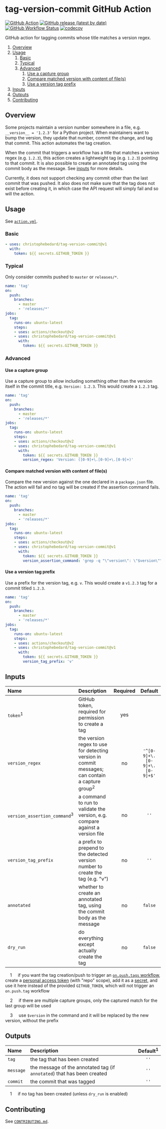 # tag-version-commit GitHub Action

[![GitHub Action](https://img.shields.io/badge/action-tag--version--commit-blue?logo=github)](https://github.com/marketplace/actions/tag-version-commit)
[![GitHub release (latest by date)](https://img.shields.io/github/v/release/christophebedard/tag-version-commit?color=blue)](https://github.com/christophebedard/tag-version-commit/releases)
[![GitHub Workflow Status](https://github.com/christophebedard/tag-version-commit/workflows/test/badge.svg?branch=master)](https://github.com/christophebedard/tag-version-commit/actions)
[![codecov](https://codecov.io/gh/christophebedard/tag-version-commit/branch/master/graph/badge.svg)](https://codecov.io/gh/christophebedard/tag-version-commit)

GitHub action for tagging commits whose title matches a version regex.

1. [Overview](#Overview)
1. [Usage](#Usage)
   1. [Basic](#Basic)
   1. [Typical](#Typical)
   1. [Advanced](#Advanced)
      1. [Use a capture group](#Use-a-capture-group)
      1. [Compare matched version with content of file(s)](#Compare-matched-version-with-content-of-files)
      1. [Use a version tag prefix](#Use-a-version-tag-prefix)
1. [Inputs](#Inputs)
1. [Outputs](#Outputs)
1. [Contributing](#Contributing)

## Overview

Some projects maintain a version number somewhere in a file, e.g. `__version__ = '1.2.3'` for a Python project.
When maintainers want to bump the version, they update that number, commit the change, and tag that commit.
This action automates the tag creation.

When the commit that triggers a workflow has a title that matches a version regex (e.g. `1.2.3`), this action creates a lightweight tag (e.g. `1.2.3`) pointing to that commit.
It is also possible to create an annotated tag using the commit body as the message.
See [inputs](#inputs) for more details.

Currently, it does not support checking any commit other than the last commit that was pushed.
It also does not make sure that the tag does not exist before creating it, in which case the API request will simply fail and so will the action.

## Usage

See [`action.yml`](./action.yml).

### Basic

```yaml
- uses: christophebedard/tag-version-commit@v1
  with:
    token: ${{ secrets.GITHUB_TOKEN }}
```

### Typical

Only consider commits pushed to `master` or `releases/*`.

```yaml
name: 'tag'
on:
  push:
    branches:
      - master
      - 'releases/*'
jobs:
  tag:
    runs-on: ubuntu-latest
    steps:
    - uses: actions/checkout@v2
    - uses: christophebedard/tag-version-commit@v1
      with:
        token: ${{ secrets.GITHUB_TOKEN }}
```

### Advanced

#### Use a capture group

Use a capture group to allow including something other than the version itself in the commit title, e.g. `Version: 1.2.3`.
This would create a `1.2.3` tag.

```yaml
name: 'tag'
on:
  push:
    branches:
      - master
      - 'releases/*'
jobs:
  tag:
    runs-on: ubuntu-latest
    steps:
    - uses: actions/checkout@v2
    - uses: christophebedard/tag-version-commit@v1
      with:
        token: ${{ secrets.GITHUB_TOKEN }}
        version_regex: 'Version: ([0-9]+\.[0-9]+\.[0-9]+)'
```

#### Compare matched version with content of file(s)

Compare the new version against the one declared in a `package.json` file.
The action will fail and no tag will be created if the assertion command fails.

```yaml
name: 'tag'
on:
  push:
    branches:
      - master
      - 'releases/*'
jobs:
  tag:
    runs-on: ubuntu-latest
    steps:
    - uses: actions/checkout@v2
    - uses: christophebedard/tag-version-commit@v1
      with:
        token: ${{ secrets.GITHUB_TOKEN }}
        version_assertion_command: 'grep -q "\"version\": \"$version\"" package.json'
```

#### Use a version tag prefix

Use a prefix for the version tag, e.g. `v`.
This would create a `v1.2.3` tag for a commit titled `1.2.3`.

```yaml
name: 'tag'
on:
  push:
    branches:
      - master
      - 'releases/*'
jobs:
  tag:
    runs-on: ubuntu-latest
    steps:
    - uses: actions/checkout@v2
    - uses: christophebedard/tag-version-commit@v1
      with:
        token: ${{ secrets.GITHUB_TOKEN }}
        version_tag_prefix: 'v'
```

## Inputs

|Name|Description|Required|Default|
|:---|:----------|:------:|:-----:|
|`token`<sup>1</sup>|GitHub token, required for permission to create a tag|yes||
|`version_regex`|the version regex to use for detecting version in commit messages; can contain a capture group<sup>2</sup>|no|`'^[0-9]+\.[0-9]+\.[0-9]+$'`|
|`version_assertion_command`<sup>3</sup>|a command to run to validate the version, e.g. compare against a version file|no|`''`|
|`version_tag_prefix`|a prefix to prepend to the detected version number to create the tag (e.g. "v")|no|`''`|
|`annotated`|whether to create an annotated tag, using the commit body as the message|no|`false`|
|`dry_run`|do everything except actually create the tag|no|`false`|

&nbsp;&nbsp;&nbsp;&nbsp;1&nbsp;&nbsp;&nbsp;&nbsp; if you want the tag creation/push to trigger an [`on.push.tags` workflow](https://docs.github.com/en/actions/reference/workflow-syntax-for-github-actions#onpushpull_requestbranchestags), create a [personal access token](https://github.com/settings/tokens) (with "repo" scope), add it as a [secret](https://help.github.com/en/actions/configuring-and-managing-workflows/creating-and-storing-encrypted-secrets), and use it here instead of the provided `GITHUB_TOKEN`, which will not trigger an `on.push.tag` workflow

&nbsp;&nbsp;&nbsp;&nbsp;2&nbsp;&nbsp;&nbsp;&nbsp; if there are multiple capture groups, only the captured match for the last group will be used

&nbsp;&nbsp;&nbsp;&nbsp;3&nbsp;&nbsp;&nbsp;&nbsp; use `$version` in the command and it will be replaced by the new version, without the prefix

## Outputs

|Name|Description|Default<sup>1</sup>|
|:---|:----------|:-----:|
|`tag`|the tag that has been created|`''`|
|`message`|the message of the annotated tag (if `annotated`) that has been created|`''`|
|`commit`|the commit that was tagged|`''`|

&nbsp;&nbsp;&nbsp;&nbsp;1&nbsp;&nbsp;&nbsp;&nbsp; if no tag has been created (unless `dry_run` is enabled)

## Contributing

See [`CONTRIBUTING.md`](./CONTRIBUTING.md).
